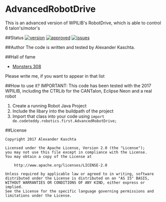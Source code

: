 # AdvancedRobotDrive
This is an advanced version of WPILIB's RobotDrive, which is able to control 6 talon's/motor's

##Status
[![version](https://img.shields.io/badge/version-1.0-brightgreen.svg)](https://img.shields.io/badge/version-1.0-brightgreen.svg)
[![approved](https://img.shields.io/badge/approved-true-brightgreen.svg)](https://img.shields.io/badge/approved-true-brightgreen.svg)
[![issues](https://img.shields.io/badge/issues-0-lightgrey.svg)](https://img.shields.io/badge/issues-0-lightgrey.svg)

##Author
The code is written and tested by Alexander Kaschta.

##Hall of fame

- [Monsters 308](https://github.com/Monsters-308/FRC2017)

Please write me, if you want to appear in that list

##How to use it?
IMPORTANT: This code has been tested with the 2017 WPILIB, including the CTRLib for the CANTalon, Eclipse Neon and a real robot

1. Create a running Robot Java Project
2. Include the libary into the buildpath of the project
3. Import that class into your code using `import de.codeteddy.robotics.first.AdvancedRobotDrive;`


##License
```
Copyright 2017 Alexander Kaschta

Licensed under the Apache License, Version 2.0 (the "License");
you may not use this file except in compliance with the License.
You may obtain a copy of the License at

    http://www.apache.org/licenses/LICENSE-2.0

Unless required by applicable law or agreed to in writing, software
distributed under the License is distributed on an "AS IS" BASIS,
WITHOUT WARRANTIES OR CONDITIONS OF ANY KIND, either express or implied.
See the License for the specific language governing permissions and
limitations under the License.
```
